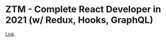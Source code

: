 # ZTM - Complete React Developer in 2021 (w/ Redux, Hooks, GraphQL)


[Link](https://www.udemy.com/course/complete-react-developer-zero-to-mastery/).